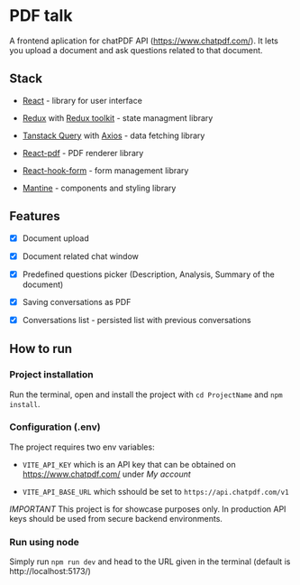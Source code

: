# PDF talk

A frontend aplication for chatPDF API (https://www.chatpdf.com/). It lets you upload a document and ask questions related to that document.

## Stack

- [React](https://react.dev/) - library for user interface

- [Redux](https://redux.js.org/) with [Redux toolkit](https://redux-toolkit.js.org/) - state managment library

- [Tanstack Query](https://tanstack.com/query/latest) with [Axios](https://axios-http.com/docs/intro) - data fetching library

- [React-pdf](https://react-pdf.org/) - PDF renderer library

- [React-hook-form](https://react-hook-form.com/) - form management library

- [Mantine](https://ui.mantine.dev/#main) - components and styling library

## Features

- [x] Document upload

- [x] Document related chat window

- [x] Predefined questions picker (Description, Analysis, Summary of the document)

- [x] Saving conversations as PDF

- [x] Conversations list - persisted list with previous conversations

## How to run

### Project installation

Run the terminal, open and install the project with `cd ProjectName` and `npm install`.

### Configuration (.env)

The project requires two env variables:

- `VITE_API_KEY` which is an API key that can be obtained on https://www.chatpdf.com/ under _My account_

- `VITE_API_BASE_URL` which sshould be set to `https://api.chatpdf.com/v1`

_IMPORTANT_ This project is for showcase purposes only. In production API keys should be used from secure backend environments.

### Run using node

Simply run `npm run dev` and head to the URL given in the terminal (default is http://localhost:5173/)
